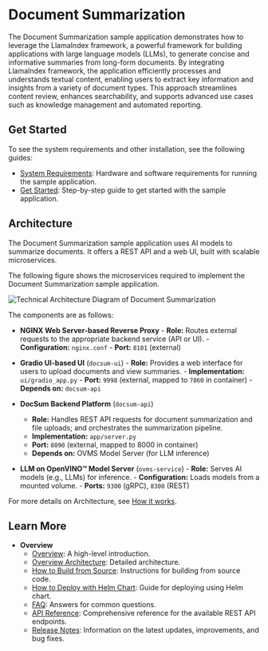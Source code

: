 # Document Summarization 

The Document Summarization sample application demonstrates how to leverage the LlamaIndex framework, a powerful framework for building applications with large language models (LLMs), to generate concise and informative summaries from long-form documents. By integrating LlamaIndex framework, the application efficiently processes and understands textual content, enabling users to extract key information and insights from a variety of document types. This approach streamlines content review, enhances searchability, and supports advanced use cases such as knowledge management and automated reporting. 

## Get Started

To see the system requirements and other installation, see the following guides:

  - [System Requirements](docs/user-guide/system-requirements.md): Hardware and software requirements for running the sample application.
  - [Get Started](docs/user-guide/get-started.md): Step-by-step guide to get started with the sample application.

## Architecture

The Document Summarization sample application uses AI models to summarize documents. It offers a REST API and a web UI, built with scalable microservices.

The following figure shows the microservices required to implement the Document Summarization sample application.

![Technical Architecture Diagram of Document Summarization](.docs/user-guide/images/DocSum-Arch.png)

The components are as follows:

  -  **NGINX Web Server-based Reverse Proxy**
    - **Role:** Routes external requests to the appropriate backend service (API or UI).
    - **Configuration:** `nginx.conf`
    - **Port:** `8101` (external)

  -  **Gradio UI-based UI** (`docsum-ui`)
    - **Role:** Provides a web interface for users to upload documents and view summaries.
    - **Implementation:** `ui/gradio_app.py`
    - **Port:** `9998` (external, mapped to `7860` in container)
    - **Depends on:** `docsum-api`

  - **DocSum Backend Platform** (`docsum-api`)
    - **Role:** Handles REST API requests for document summarization and file uploads; and orchestrates the summarization pipeline.
    - **Implementation:** `app/server.py`
    - **Port:** `8090` (external, mapped to 8000 in container)
    - **Depends on:** OVMS Model Server (for LLM inference)

  -  **LLM on OpenVINO™ Model Server** (`ovms-service`)
    - **Role:** Serves AI models (e.g., LLMs) for inference.
    - **Configuration:** Loads models from a mounted volume.
    - **Ports:** `9300` (gRPC), `8300` (REST)

For more details on Architecture, see [How it works](docs/user-guide/how-it-works.md).

## Learn More

- **Overview**
  - [Overview](docs/user-guide/Overview.md): A high-level introduction.
  - [Overview Architecture](docs/user-guide/overview-architecture.md): Detailed architecture.
  - [How to Build from Source](docs/user-guide/build-from-source.md): Instructions for building from source code.
  - [How to Deploy with Helm Chart](docs/user-guide/deploy-with-helm.md): Guide for deploying using Helm chart.
  - [FAQ](docs/user-guide/faq.md): Answers for common questions.
  - [API Reference](docs/user-guide/api-reference.md): Comprehensive reference for the available REST API endpoints.
  - [Release Notes](docs/user-guide/release-notes.md): Information on the latest updates, improvements, and bug fixes.
